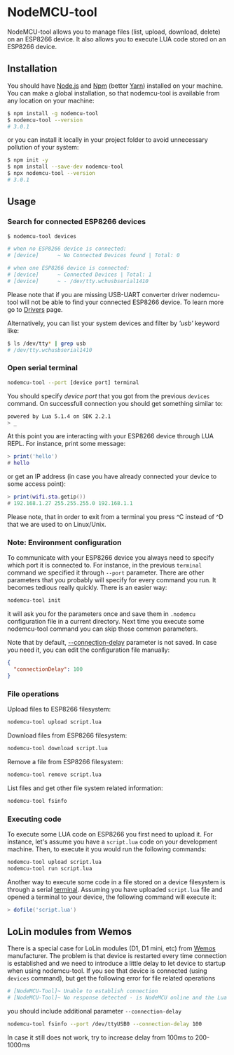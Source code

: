 # NodeMCU-tool

NodeMCU-tool allows you to manage files (list, upload, download, delete) on an ESP8266 device. It also allows you to execute LUA code stored on an ESP8266 device.

## Installation

You should have [Node.js](https://nodejs.org/en/) and [Npm](https://www.npmjs.com/) (better [Yarn](https://yarnpkg.com)) installed on your machine. You can make a global installation, so that nodemcu-tool is available from any location on your machine:

```bash
$ npm install -g nodemcu-tool
$ nodemcu-tool --version
# 3.0.1
```

or you can install it locally in your project folder to avoid unnecessary pollution of your system:

```bash
$ npm init -y
$ npm install --save-dev nodemcu-tool
$ npx nodemcu-tool --version
# 3.0.1
```

## Usage

### Search for connected ESP8266 devices

```bash
$ nodemcu-tool devices

# when no ESP8266 device is connected:
# [device]      ~ No Connected Devices found | Total: 0

# when one ESP8266 device is connected:
# [device]      ~ Connected Devices | Total: 1
# [device]      ~ - /dev/tty.wchusbserial1410
```

Please note that if you are missing USB-UART converter driver nodemcu-tool will not be able to find your connected ESP8266 device. To learn more go to [Drivers](usb-uart-drivers.md) page.

Alternatively, you can list your system devices and filter by _'usb'_ keyword like:

```bash
$ ls /dev/tty* | grep usb
# /dev/tty.wchusbserial1410
```

### Open serial terminal

```bash
nodemcu-tool --port [device port] terminal
```

You should specify _device port_ that you got from the previous `devices` command. On successfull connection you should get something similar to:

```bash
powered by Lua 5.1.4 on SDK 2.2.1
> _
```

At this point you are interacting with your ESP8266 device through LUA REPL. For instance, print some message:

```lua
> print('hello')
# hello
```

or get an IP address (in case you have already connected your device to some access point):

```lua
> print(wifi.sta.getip())
# 192.168.1.27 255.255.255.0 192.168.1.1
```

Please note, that in order to exit from a terminal you press ^C instead of ^D that we are used to on Linux/Unix.

### Note: Environment configuration

To communicate with your ESP8266 device you always need to specify which port it is connected to. For instance, in the previous `terminal` command we specified it through `--port` parameter. There are other parameters that you probably will specify for every command you run. It becomes tedious really quickly. There is an easier way:

```bash
nodemcu-tool init
```

it will ask you for the parameters once and save them in `.nodemcu` configuration file in a current directory. Next time you execute some nodemcu-tool command you can skip those common parameters.

Note that by default, [--connection-delay](#lolin-modules-from-wemos) parameter is not saved. In case you need it, you can edit the configuration file manually:

```json
{
  "connectionDelay": 100
}
```

### File operations

Upload files to ESP8266 filesystem:

```bash
nodemcu-tool upload script.lua
```

Download files from ESP8266 filesystem:

```bash
nodemcu-tool download script.lua
```

Remove a file from ESP8266 filesystem:

```bash
nodemcu-tool remove script.lua
```

List files and get other file system related information:

```bash
nodemcu-tool fsinfo
```

### Executing code

To execute some LUA code on ESP8266 you first need to upload it. For instance, let's assume you have a `script.lua` code on your development machine. Then, to execute it you would run the following commands:

```bash
nodemcu-tool upload script.lua
nodemcu-tool run script.lua
```

Another way to execute some code in a file stored on a device filesystem is through a serial [terminal](#open-serial-terminal). Assuming you have uploaded `script.lua` file and opened a terminal to your device, the following command will execute it:

```lua
> dofile('script.lua')
```

## LoLin modules from Wemos

There is a special case for LoLin modules (D1, D1 mini, etc) from [Wemos](https://www.wemos.cc/) manufacturer. The problem is that device is restarted every time connection is established and we need to introduce a little delay to let device to startup when using nodemcu-tool. If you see that device is connected (using `devices` command), but get the following error for file related operations

```bash
# [NodeMCU-Tool]~ Unable to establish connection
# [NodeMCU-Tool]~ No response detected - is NodeMCU online and the Lua interpreter ready ?
```

you should include additional parameter `--connection-delay`

```bash
nodemcu-tool fsinfo --port /dev/ttyUSB0 --connection-delay 100
```

In case it still does not work, try to increase delay from 100ms to 200-1000ms
